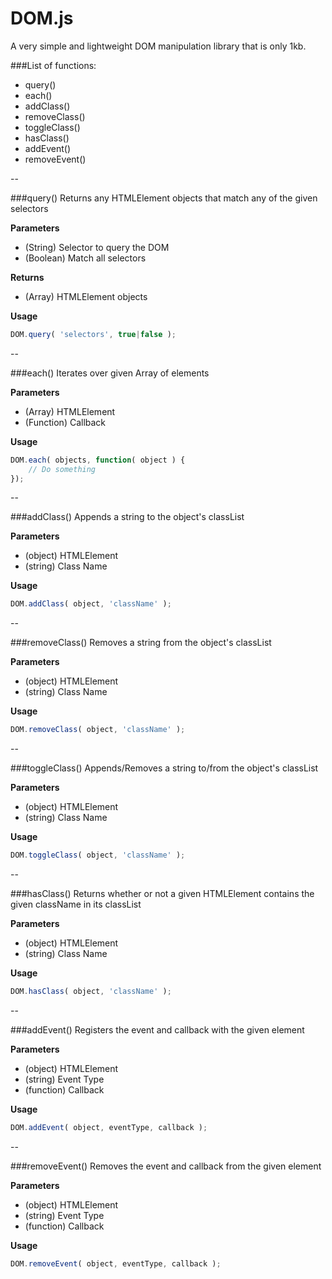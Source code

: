 # DOM.js
A very simple and lightweight DOM manipulation library that is only 1kb.

###List of functions:
- query()
- each()
- addClass()
- removeClass()
- toggleClass()
- hasClass()
- addEvent()
- removeEvent()


--


###query()
Returns any HTMLElement objects that match any of the given selectors

**Parameters**
- (String) Selector to query the DOM
- (Boolean) Match all selectors

**Returns**
- (Array) HTMLElement objects

**Usage**
```javascript
DOM.query( 'selectors', true|false );
```

--


###each()
Iterates over given Array of elements

**Parameters**
- (Array) HTMLElement
- (Function) Callback

**Usage**
```javascript
DOM.each( objects, function( object ) {
    // Do something
});
```


--


###addClass()
Appends a string to the object's classList

**Parameters**
- (object) HTMLElement
- (string) Class Name

**Usage**
```javascript
DOM.addClass( object, 'className' );
```


--


###removeClass()
Removes a string from the object's classList

**Parameters**
- (object) HTMLElement
- (string) Class Name

**Usage**
```javascript
DOM.removeClass( object, 'className' );
```


--


###toggleClass()
Appends/Removes a string to/from the object's classList

**Parameters**
- (object) HTMLElement
- (string) Class Name

**Usage**
```javascript
DOM.toggleClass( object, 'className' );
```


--


###hasClass()
Returns whether or not a given HTMLElement contains the given className in its classList

**Parameters**
- (object) HTMLElement
- (string) Class Name

**Usage**
```javascript
DOM.hasClass( object, 'className' );
```


--


###addEvent()
Registers the event and callback with the given element

**Parameters**
- (object) HTMLElement
- (string) Event Type
- (function) Callback

**Usage**
```javascript
DOM.addEvent( object, eventType, callback );
```


--


###removeEvent()
Removes the event and callback from the given element

**Parameters**
- (object) HTMLElement
- (string) Event Type
- (function) Callback

**Usage**
```javascript
DOM.removeEvent( object, eventType, callback );
```
